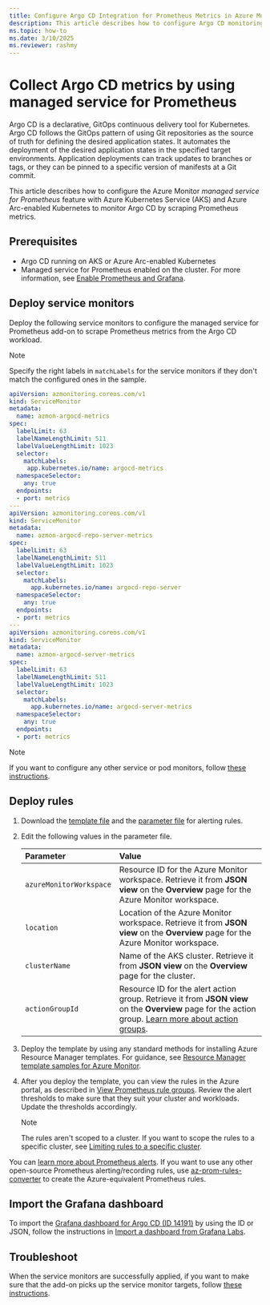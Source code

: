 ```yaml
---
title: Configure Argo CD Integration for Prometheus Metrics in Azure Monitor
description: This article describes how to configure Argo CD monitoring by using Prometheus metrics in Azure Monitor to a Kubernetes cluster.
ms.topic: how-to
ms.date: 3/10/2025
ms.reviewer: rashmy
---
```


# Collect Argo CD metrics by using managed service for Prometheus

Argo CD is a declarative, GitOps continuous delivery tool for Kubernetes. Argo CD follows the GitOps pattern of using Git repositories as the source of truth for defining the desired application states. It automates the deployment of the desired application states in the specified target environments. Application deployments can track updates to branches or tags, or they can be pinned to a specific version of manifests at a Git commit.

This article describes how to configure the Azure Monitor *managed service for Prometheus* feature with Azure Kubernetes Service (AKS) and Azure Arc-enabled Kubernetes to monitor Argo CD by scraping Prometheus metrics.

## Prerequisites

+ Argo CD running on AKS or Azure Arc-enabled Kubernetes
+ Managed service for Prometheus enabled on the cluster. For more information, see [Enable Prometheus and Grafana](kubernetes-monitoring-enable.md).

## Deploy service monitors

Deploy the following service monitors to configure the managed service for Prometheus add-on to scrape Prometheus metrics from the Argo CD workload.

> [!NOTE]
> Specify the right labels in `matchLabels` for the service monitors if they don't match the configured ones in the sample.

```yaml
apiVersion: azmonitoring.coreos.com/v1
kind: ServiceMonitor
metadata:
  name: azmon-argocd-metrics
spec:
  labelLimit: 63
  labelNameLengthLimit: 511
  labelValueLengthLimit: 1023
  selector:
    matchLabels:
     app.kubernetes.io/name: argocd-metrics
  namespaceSelector:
    any: true
  endpoints:
  - port: metrics
---
apiVersion: azmonitoring.coreos.com/v1
kind: ServiceMonitor
metadata:
  name: azmon-argocd-repo-server-metrics
spec:
  labelLimit: 63
  labelNameLengthLimit: 511
  labelValueLengthLimit: 1023
  selector:
    matchLabels:
      app.kubernetes.io/name: argocd-repo-server
  namespaceSelector:
    any: true
  endpoints:
  - port: metrics
---
apiVersion: azmonitoring.coreos.com/v1
kind: ServiceMonitor
metadata:
  name: azmon-argocd-server-metrics
spec:
  labelLimit: 63
  labelNameLengthLimit: 511
  labelValueLengthLimit: 1023
  selector:
    matchLabels:
      app.kubernetes.io/name: argocd-server-metrics
  namespaceSelector:
    any: true
  endpoints:
  - port: metrics
  ```

> [!NOTE]
> If you want to configure any other service or pod monitors, follow [these instructions](prometheus-metrics-scrape-crd.md#create-a-pod-or-service-monitor).

## Deploy rules

1. Download the [template file](https://github.com/Azure/prometheus-collector/blob/main/Azure-ARM-templates/Workload-Rules/Argo/argocd-alerting-rules.json) and the [parameter file](https://github.com/Azure/prometheus-collector/blob/main/Azure-ARM-templates/Workload-Rules/Alert-Rules-Parameters.json) for alerting rules.

2. Edit the following values in the parameter file.

    | Parameter | Value |
    |:---|:---|
    | `azureMonitorWorkspace` | Resource ID for the Azure Monitor workspace. Retrieve it from **JSON view** on the **Overview** page for the Azure Monitor workspace. |
    | `location` | Location of the Azure Monitor workspace. Retrieve it from **JSON view** on the **Overview** page for the Azure Monitor workspace. |
    | `clusterName` | Name of the AKS cluster. Retrieve it from **JSON view** on the **Overview** page for the cluster. |
    | `actionGroupId` | Resource ID for the alert action group. Retrieve it from **JSON view** on the **Overview** page for the action group. [Learn more about action groups](../alerts/action-groups.md). |

3. Deploy the template by using any standard methods for installing Azure Resource Manager templates. For guidance, see [Resource Manager template samples for Azure Monitor](../resource-manager-samples.md).

4. After you deploy the template, you can view the rules in the Azure portal, as described in [View Prometheus rule groups](../essentials/prometheus-rule-groups.md#view-prometheus-rule-groups). Review the alert thresholds to make sure that they suit your cluster and workloads. Update the thresholds accordingly.

   > [!NOTE]
   > The rules aren't scoped to a cluster. If you want to scope the rules to a specific cluster, see [Limiting rules to a specific cluster](../essentials/prometheus-rule-groups.md#limiting-rules-to-a-specific-cluster).

You can [learn more about Prometheus alerts](../essentials/prometheus-rule-groups.md). If you want to use any other open-source Prometheus alerting/recording rules, use [az-prom-rules-converter](https://aka.ms/az-prom-rules-converter) to create the Azure-equivalent Prometheus rules.

## Import the Grafana dashboard

To import the [Grafana dashboard for Argo CD (ID 14191)](https://grafana.com/grafana/dashboards/14584-argocd/) by using the ID or JSON, follow the instructions in [Import a dashboard from Grafana Labs](/azure/managed-grafana/how-to-create-dashboard#import-a-grafana-dashboard).

## Troubleshoot

When the service monitors are successfully applied, if you want to make sure that the add-on picks up the service monitor targets, follow [these instructions](prometheus-metrics-troubleshoot.md#prometheus-interface).
